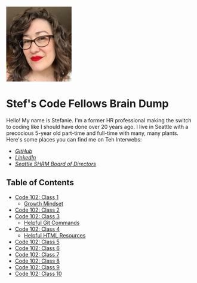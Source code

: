 
![headshot](Headshot.jpg)

# Stef's Code Fellows Brain Dump

Hello! My name is Stefanie. I'm a former HR professional making the switch to coding like I should have done over 20 years ago. I live in Seattle with a precocious 5-year old part-time and full-time with many, many plants. Here's some places you can find me on Teh Interwebs:
- *[GitHub](https://github.com/stefrie)*
- *[LinkedIn](https://www.linkedin.com/in/stefanieriehle/)*
- *[Seattle SHRM Board of Directors](https://shrm-seattle.site-ym.com/page/Leadership68)*

## Table of Contents
  - [Code 102: Class 1](102class1.md)
    - [Growth Mindset](growth-mindset.md)
  - [Code 102: Class 2](102class2.md)
  - [Code 102: Class 3](102class3.md)
    - [Helpful Git Commands](gitcommands.md)
  - [Code 102: Class 4](102class4.md)
    - [Helpful HTML Resources](HTML.md)
  - [Code 102: Class 5](102class5.md)
  - [Code 102: Class 6](102class6.md)
  - [Code 102: Class 7](102class7.md)
  - [Code 102: Class 8](102class8.md)
  - [Code 102: Class 9](102class9.md)
  - [Code 102: Class 10](102class10.md)
